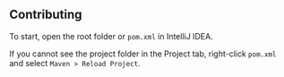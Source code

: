## Contributing

To start, open the root folder or `pom.xml` in IntelliJ IDEA.

If you cannot see the project folder in the Project tab, right-click `pom.xml` and select `Maven > Reload Project`.
